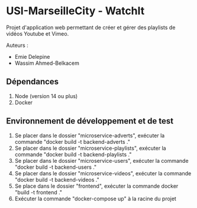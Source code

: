 # USI-MarseilleCity - WatchIt  
  
Projet d'application web permettant de créer et gérer des playlists de vidéos Youtube et Vimeo.

Auteurs :  
- Emie Delepine  
- Wassim Ahmed-Belkacem  
  
## Dépendances  
  
1. Node (version 14 ou plus)  
2. Docker  
  
## Environnement de développement et de test  
  
1. Se placer dans le dossier "microservice-adverts", exécuter la commande "docker build -t backend-adverts ."  
2. Se placer dans le dossier "microservice-playlists", exécuter la commande "docker build -t backend-playlists ."  
3. Se placer dans le dossier "microservice-users", exécuter la commande "docker build -t backend-users ."  
4. Se placer dans le dossier "microservice-videos", exécuter la commande "docker build -t backend-videos ."  
5. Se place dans le dossier "frontend", exécuter la commande docker "build -t frontend ."  
6. Exécuter la commande "docker-compose up" à la racine du projet  

